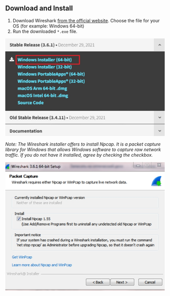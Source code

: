 ## **Download and Install**
1. Download Wireshark [from the official website](https://www.wireshark.org/#download). Choose the file for your OS (for example: Windows 64-bit)
2. Run the downloaded `*.exe` file.

![download Wireshark](/media/1-download-page.jpg)

_Note: The Wireshark installer offers to install Npcap. It is a packet capture library for Windows that allows Windows software to capture raw network traffic. If you do not have it installed, agree by checking the checkbox._

![install Npcap](/media/2-installation-page.jpg)
